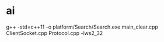 # ai

g++ -std=c++11 -o platform/Search/Search.exe main_clear.cpp ClientSocket.cpp Protocol.cpp -lws2_32